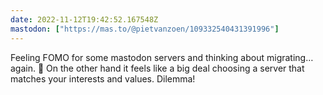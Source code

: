 ```yaml
---
date: 2022-11-12T19:42:52.167548Z
mastodon: ["https://mas.to/@pietvanzoen/109332540431391996"]
---
```

Feeling FOMO for some mastodon servers and thinking about migrating… again. 🙈 On the other hand it feels like a big deal choosing a server that matches your interests and values. Dilemma!
